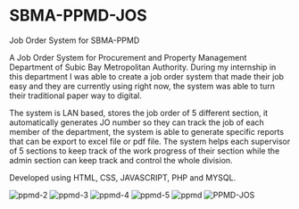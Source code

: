 # SBMA-PPMD-JOS
Job Order System for SBMA-PPMD

A Job Order System for Procurement and Property Management Department of Subic Bay Metropolitan Authority. During my internship in this department I was able to create a job order system that made their job easy and they are currently using right now, the system was able to turn their traditional paper way to digital.

The system is LAN based, stores the job order of 5 different section, it automatically generates JO number so they can track the job of each member of the department, the system is able to generate specific reports that can be export to excel file or pdf file. The system helps each supervisor of 5 sections to keep track of the work progress of their section while the admin section can keep track and control the whole division.

Developed using HTML, CSS, JAVASCRIPT, PHP and MYSQL.

<img src="https://i.ibb.co/ZLLr8q7/ppmd-2.png" alt="ppmd-2" border="0">
<img src="https://i.ibb.co/qL6QHv1/ppmd-3.png" alt="ppmd-3" border="0">
<img src="https://i.ibb.co/frM3LTv/ppmd-4.png" alt="ppmd-4" border="0">
<img src="https://i.ibb.co/s3DVGkW/ppmd-5.png" alt="ppmd-5" border="0">
<img src="https://i.ibb.co/mF2yprL/ppmd.png" alt="ppmd" border="0">
<img src="https://i.ibb.co/8cvnNpp/PPMD-JOS.png" alt="PPMD-JOS" border="0">
